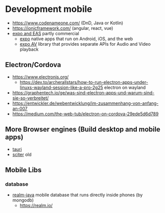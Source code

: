 # Development mobile

* https://www.codenameone.com/ (DnD, Java or Kotlin)
* https://ionicframework.com/ (angular, react, vue)
* [expo and EAS](https://expo.dev/) partly commercial
  + [expo](https://github.com/expo/expo)
    native apps that run on Android, iOS, and the web
  + [expo AV](https://docs.expo.dev/versions/latest/sdk/av/)
    library that provides separate APIs for Audio and Video playback

## Electron/Cordova

* https://www.electronjs.org/
  + https://dev.to/archerallstars/how-to-run-electron-apps-under-linuxs-wayland-session-like-a-pro-2g25 electron on wayland
* https://graphentech.io/ge/was-sind-electron-apps-und-warum-sind-sie-so-verbreitet/
* https://entwickler.de/webentwicklung/im-zusammenhang-von-anfang-an-007
* https://medium.com/the-web-tub/electron-on-cordova-29ede5d6d789

## More Browser engines (Build desktop and mobile apps)

* [tauri](https://github.com/tauri-apps/tauri)
* [sciter](https://sciter.com/) old

## Mobile Libs

### database

* [realm-java](https://github.com/realm/realm-java) mobile database that runs directly inside phones (by mongodb)
  + https://realm.io/
